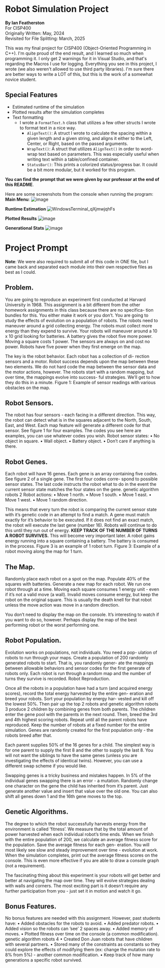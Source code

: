 # Robot Simulation Project
**By Ian Featherston** <br /> 
For CISP400 <br />
Originally Written: May, 2024 <br />
Revisited for File Splitting: March, 2025

This was my final project for CISP400 (Object-Oriented Programming in C++). I'm quite proud of the end result, and I learned so much when programming it. I only get 2 warnings for it in Visual Studio, and that's regarding the Macros I use for logging. Everything you see in this project, I wrote (we also weren't allowed to use third party libraries). I'm sure there are better ways to write a LOT of this, but this is the work of a somewhat novice student.

## Special Features
- Estimated runtime of the simulation
- Plotted results after the simulation completes
- Text formatting
    - I wrote a `FormatText.h` class that utilizes a few other structs I wrote to format text in a nice way.
        - `AlignText()`: A struct I wrote to calculate the spacing within a given length and a given string, and aligns it either to the Left, Center, or Right, based on the passed arguments.
        - `WrapText()`: A struct that utilizes `AlignText()` in order to word-wrap text based on parameters. This was especially useful when writing text within a table/confined container.
        - `StatusBar()`: This prints a colorized status/progress bar. It could be a bit more modular, but it worked for this program.

**You can find the prompt that we were given by our professor at the end of this README**.

Here are some screenshots from the console when running the program:
**Main Menu**:
![image](https://github.com/user-attachments/assets/2517c090-3fad-46df-b1f0-5c8fe9751280)

**Runtime Estimation**
![WindowsTerminal_qXjmwjqhFs](https://github.com/user-attachments/assets/4c1fcb16-34eb-46a7-b3d8-ab466adf7cd2)

**Plotted Results**
![image](https://github.com/user-attachments/assets/614b0672-01b6-4a3a-97cd-e11941ee73e5)

**Generational Stats**
![image](https://github.com/user-attachments/assets/ef26be12-65dd-434d-bd65-deb8bf12f600)


# Project Prompt
**Note**: We were also required to submit all of this code in ONE file, but I came back and separated each module into their own respective files as best as I could. 

## Problem.
You are going to reproduce an experiment first conducted at Harvard
University in 1968. This assignment is a bit different from the other
homework assignments in this class because there are no specifica-
tion bundles for this. You either make it work or you don’t. You are
going to study the effects of evolution on a population of robots. The
robots need to maneuver around a grid collecting energy. The robots
must collect more energy than they expend to survive. Your robots
will maneuver around a 10 x 10 grid looking for batteries. A battery
gives the robot five more power. Moving a square costs 1 power. The
sensors are always on and cost no power. Robots have five power
when they first emerge on the map.

The key is the robot behavior. Each robot has a collection of di-
rection sensors and a motor. Robot success depends upon the map
between these two elements. We do not hard code the map between
the sensor data and the motor actions, however. The robots start with
a random mapping, but over time, the mappings evolve into success-
ful strategies. We’ll get to how they do this in a minute.
Figure 1: Example of sensor readings
with various obstacles on the map.

## Robot Sensors.
The robot has four sensors - each facing in a different direction. This
way, the robot can detect what is in the squares adjacent to the North,
South, East, and West. Each map feature will generate a different
code for that sensor. See figure 1 for four examples. The codes you
see here are examples, you can use whatever codes you wish.
Robot sensor states:
• No object in square.
• Wall object.
• Battery object.
• Don’t care if anything is there.

## Robot Genes.
Each robot will have 16 genes. Each gene is an array containing
five codes. See figure 2 of a single gene. The first four codes corre-
spond to possible sensor states. The last code instructs the robot what
to do in the event the current sensor state matches the four states on
the gene.
genetic algorithm robots 2
Robot actions:
• Move 1 north.
• Move 1 south.
• Move 1 east.
• Move 1 west.
• Move 1 random direction.

This means that every turn the robot is comparing the current
sensor state with it’s genetic code in an attempt to find a match. A
gene must match exactly for it’s behavior to be executed. If it does
not find an exact match, the robot will execute the last gene (number
16). Robots will continue to do this until they run out of energy.
**KEEP TRACK OF THE NUMBER OF TURNS A ROBOT SURVIVES.**
This will become very important later. A robot gains energy running
into a square containing a battery. The battery is consumed in the
process. Figure 3 is an example of 1 robot turn.
Figure 3: Example of a robot moving
along the map for 1 turn.

## The Map.
Randomly place each robot on a spot on the map. Populate 40% of
the squares with batteries. Generate a new map for each robot. We
run one robot through at a time. Moving each square consumes 1
energy unit - even if it’s not a valid move (a wall). Invalid moves
consume energy, but keep the robot on the original square. This is
usually the death knell for that robot unless the move action was
move in a random direction.

You don’t need to display the map on the console. It’s interesting
to watch if you want to do so, however. Perhaps display the map of
the best performing robot or the worst performing one.

## Robot Population.
Evolution works on populations, not individuals. You need a pop-
ulation of robots to run through your maps. Create a population of
200 randomly generated robots to start. That is, you randomly gener-
ate the mappings between allowable behaviors and sensor codes for
the first generate of robots only. Each robot is run through a random
map and the number of turns they survive is recorded.
Robot Reproduction.

Once all the robots in a population have had a turn (and acquired
energy scores), record the total energy harvested by the entire gen-
eration and breed your robots. Sort your population by energy har-
vested and kill off the lowest 50%. Then pair up the top 2 robots and
genetic algorithm robots 3 produce 2 children by combining genes from 
both parents. The children enter the gene pool with the parents in the 
next round. Then, breed the 3rd and 4th highest scoring robots. Repeat 
until all the parent robots have reproduced. Keep the number of robots 
at a fixed number for the entire simulation. Genes are randomly created 
for the first population only - the robots breed after that.

Each parent supplies 50% of the 16 genes for a child. The simplest
way is for one parent to supply the first 8 and the other to supply the
last 8. You will not want the siblings to have the same genes (unless
you are investigating the effects of identical twins). However, you can
use a different swap scheme if you would like.

Swapping genes is a tricky business and mistakes happen. In
5% of the individual genes swapping there is an error - a mutation.
Randomly change one character on the gene the child has inherited
from it’s parent. Just generate another value and insert that value
over the old one. You can also shift all genes down 1 and the 16th
gene moves to the top.

## Genetic Algorithms.
The degree to which the robot successfully harvests energy from the
environment is called ’fitness’. We measure that by the total amount
of power harvested when each individual robot’s time ends. When
we finish with the entire population of 200, we calculate an average
fitness score for the population. Save the average fitness for each gen-
eration. You will most likely see slow and steady improvement over
time - evolution at work. When the simulation completes, print out
the average fitness scores on the console. This is even more effective
if you are able to draw a console graph (not a requirement).

The fascinating thing about this experiment is your robots will get
better and better at navigating the map over time. They will evolve
strategies dealing with walls and corners. The most exciting part is
it doesn’t require any further participation from you - just set it in
motion and watch it go.

## Bonus Features.
No bonus features are needed with this assignment. However, past
students have:
• Added obstacles for the robots to avoid.
• Added predator robots.
• Added vision so the robots can ’see’ 2 spaces away.
• Added memory of moves.
• Plotted fitness over time on the console (a common modification).
genetic algorithm robots 4
• Created Don Juan robots that have children with several partners.
• Stored many of the constraints as constants so they could explore
the effects of modifying them (ex: change the mutation rate to 8%
from 5%) - another common modification.
• Keep track of how many generations a specific robot survived.
